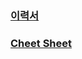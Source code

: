 ### [이력서](https://www.notion.so/43aaa2008b8a4a11986a90ad2af37575)
### [Cheet Sheet](https://www.notion.so/Cheet-Sheet-729a4a19eae541a6acc84bdecafd4c4c)
